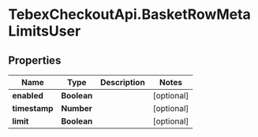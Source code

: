 # TebexCheckoutApi.BasketRowMetaLimitsUser

## Properties

Name | Type | Description | Notes
------------ | ------------- | ------------- | -------------
**enabled** | **Boolean** |  | [optional] 
**timestamp** | **Number** |  | [optional] 
**limit** | **Boolean** |  | [optional] 


